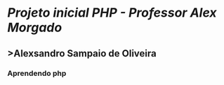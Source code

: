 # *Projeto inicial PHP - Professor Alex Morgado*
## >Alexsandro Sampaio de Oliveira
### Aprendendo php
